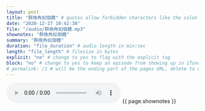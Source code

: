```yaml
---
layout: post
title: "群換角如個體" # quotes allow forbidden characters like the colon
date: "2020-12-27 10:42:38"
file: "/audio/群換角如個體.mp3"
shownotes: "群換角如個體"
summary: "群換角如個體"
duration: "file_duration" # audio length in min:sec
length: "file_length" # filesize in bytes
explicit: "no" # change to yes to flag with the explicit tag
block: "no" # change to yes to keep an episode from showing up in iTunes
# permalink: /1 # will be the ending part of the pages URL, delete to default to the title
---
```


<audio controls>
<source src="{{site.url}}{{site.baseurl}}{{ page.file }}" type="audio/x-mp3">
Your browser does not support the audio element.
</audio>
{{ page.shownotes }}
